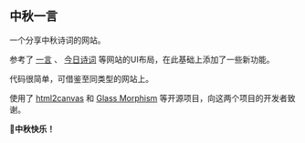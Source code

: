 ## 中秋一言
一个分享中秋诗词的网站。

参考了 [一言](https://hitokoto.cn/) 、 [今日诗词](https://www.jinrishici.com/) 等网站的UI布局，在此基础上添加了一些新功能。

代码很简单，可借鉴至同类型的网站上。

使用了 [html2canvas](https://html2canvas.hertzen.com/) 和 [Glass Morphism](https://github.com/daniektj/Glass-Morphism-Generator/) 等开源项目，向这两个项目的开发者致谢。

**🥮中秋快乐！**
